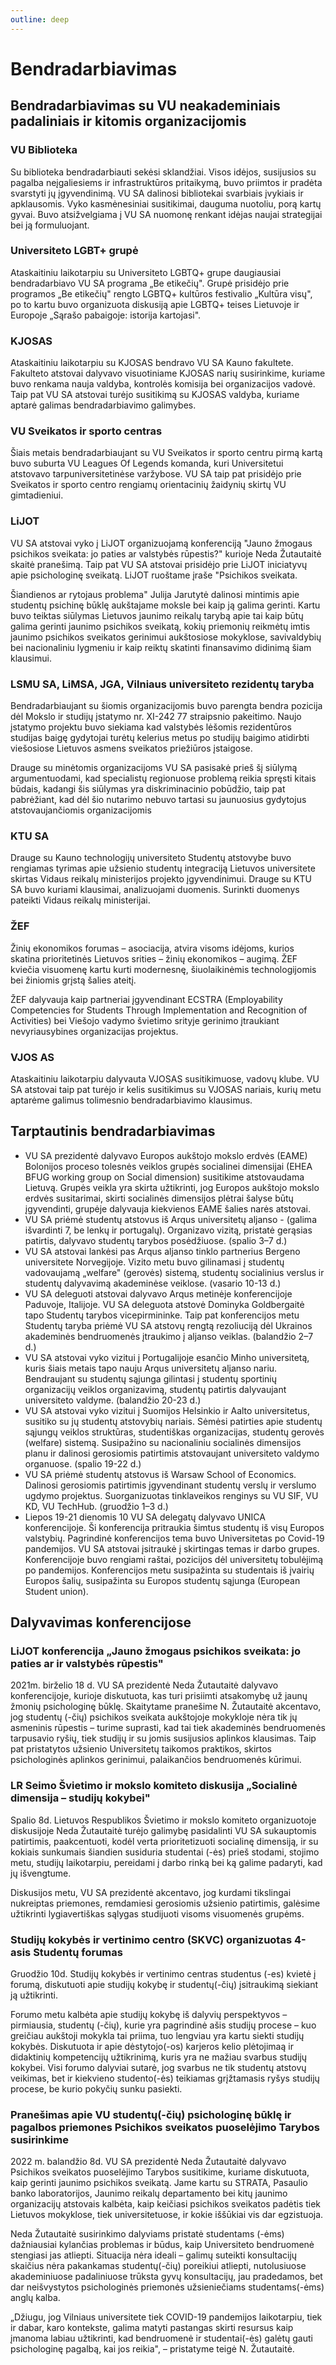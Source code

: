 ```yaml
---
outline: deep
---
```


# Bendradarbiavimas

## Bendradarbiavimas su VU neakademiniais padaliniais ir kitomis organizacijomis

### VU Biblioteka

Su biblioteka bendradarbiauti sekėsi sklandžiai. Visos idėjos,
susijusios su pagalba neįgaliesiems ir infrastruktūros pritaikymą, buvo
priimtos ir pradėta svarstyti jų įgyvendinimą. VU SA dalinosi
bibliotekai svarbiais įvykiais ir apklausomis. Vyko kasmėnesiniai
susitikimai, dauguma nuotoliu, porą kartų gyvai. Buvo atsižvelgiama į VU
SA nuomonę renkant idėjas naujai strategijai bei ją formuluojant.

### Universiteto LGBT+ grupė

Ataskaitiniu laikotarpiu su Universiteto LGBTQ+ grupe daugiausiai
bendradarbiavo VU SA programa „Be etikečių". Grupė prisidėjo prie
programos „Be etikečių" rengto LGBTQ+ kultūros festivalio „Kultūra
visų", po to kartu buvo organizuota diskusiją apie LGBTQ+ teises
Lietuvoje ir Europoje „Sąrašo pabaigoje: istorija kartojasi".

### KJOSAS

Ataskaitiniu laikotarpiu su KJOSAS bendravo VU SA Kauno fakultete.
Fakulteto atstovai dalyvavo visuotiniame KJOSAS narių susirinkime,
kuriame buvo renkama nauja valdyba, kontrolės komisija bei organizacijos
vadovė. Taip pat VU SA atstovai turėjo susitikimą su KJOSAS valdyba,
kuriame aptarė galimas bendradarbiavimo galimybes.

### VU Sveikatos ir sporto centras

Šiais metais bendradarbiaujant su VU Sveikatos ir sporto centru pirmą
kartą buvo suburta VU Leagues Of Legends komanda, kuri Universitetui
atstovavo tarpuniversitetinėse varžybose. VU SA taip pat prisidėjo prie
Sveikatos ir sporto centro rengiamų orientacinių žaidynių skirtų VU
gimtadieniui.

### LiJOT

VU SA atstovai vyko į LiJOT organizuojamą konferenciją \"Jauno žmogaus
psichikos sveikata: jo paties ar valstybės rūpestis?\" kurioje Neda
Žutautaitė skaitė pranešimą. Taip pat VU SA atstovai prisidėjo prie
LiJOT iniciatyvų apie psichologinę sveikatą. LiJOT ruoštame įraše
\"Psichikos sveikata.

Šiandienos ar rytojaus problema\" Julija Jarutytė
dalinosi mintimis apie studentų psichinę būklę aukštajame moksle bei
kaip ją galima gerinti. Kartu buvo teiktas siūlymas Lietuvos jaunimo
reikalų tarybą apie tai kaip būtų galima gerinti jaunimo psichikos
sveikatą, kokių priemonių reikmėtų imtis jaunimo psichikos sveikatos
gerinimui aukštosiose mokyklose, savivaldybių bei nacionaliniu lygmeniu
ir kaip reiktų skatinti finansavimo didinimą šiam klausimui.

### LSMU SA, LiMSA, JGA, Vilniaus universiteto rezidentų taryba

Bendradarbiaujant su šiomis organizacijomis buvo parengta bendra
pozicija dėl Mokslo ir studijų įstatymo nr. XI-242 77 straipsnio
pakeitimo. Naujo įstatymo projektu buvo siekiama kad valstybės lėšomis
rezidentūros studijas baigę gydytojai turėtų kelerius metus po studijų
baigimo atidirbti viešosiose Lietuvos asmens sveikatos priežiūros
įstaigose.

Drauge su minėtomis organizacijoms VU SA pasisakė prieš šį
siūlymą argumentuodami, kad specialistų regionuose problemą reikia
spręsti kitais būdais, kadangi šis siūlymas yra diskriminacinio
pobūdžio, taip pat pabrėžiant, kad dėl šio nutarimo nebuvo tartasi su
jaunuosius gydytojus atstovaujančiomis organizacijomis

### KTU SA

Drauge su Kauno technologijų universiteto Studentų atstovybe buvo
rengiamas tyrimas apie užsienio studentų integraciją Lietuvos
universitete skirtas Vidaus reikalų ministerijos projekto įgyvendinimui.
Drauge su KTU SA buvo kuriami klausimai, analizuojami duomenis. Surinkti
duomenys pateikti Vidaus reikalų ministerijai.

### ŽEF

Žinių ekonomikos forumas – asociacija, atvira visoms idėjoms, kurios
skatina prioritetinės Lietuvos srities – žinių ekonomikos – augimą.
ŽEF kviečia visuomenę kartu kurti modernesnę, šiuolaikinėmis
technologijomis bei žiniomis grįstą šalies ateitį.

ŽEF dalyvauja kaip partneriai įgyvendinant ECSTRA (Employability
Competencies for Students Through Implementation and Recognition of
Activities) bei Viešojo vadymo švietimo srityje gerinimo įtraukiant
nevyriausybines organizacijas projektus.

### VJOS AS

Ataskaitiniu laikotarpiu dalyvauta VJOSAS susitikimuose, vadovų klube.
VU SA atstovai taip pat turėjo ir kelis susitikimus su VJOSAS nariais,
kurių metu aptarėme galimus tolimesnio bendradarbiavimo klausimus.

## Tarptautinis bendradarbiavimas

- VU SA prezidentė dalyvavo Europos aukštojo mokslo erdvės (EAME)
  Bolonijos proceso tolesnės veiklos grupės socialinei dimensijai
  (EHEA BFUG working group on Social dimension) susitikime
  atstovaudama Lietuvą. Grupės veikla yra skirta užtikrinti, jog
  Europos aukštojo mokslo erdvės susitarimai, skirti socialinės
  dimensijos plėtrai šalyse būtų įgyvendinti, grupėje dalyvauja
  kiekvienos EAME šalies narės atstovai.
- VU SA priėmė studentų atstovus iš Arqus universitetų aljanso -
  (galima išvardinti 7, be lenkų ir portugalų). Organizavo vizitą,
  pristatė gerąsias patirtis, dalyvavo studentų tarybos posėdžiuose.
  (spalio 3–7 d.)
- VU SA atstovai lankėsi pas Arqus aljanso tinklo partnerius Bergeno
  universitete Norvegijoje. Vizito metu buvo gilinamasi į studentų
  vadovaujamą „welfare" (gerovės) sistemą, studentų socialinius
  verslus ir studentų dalyvavimą akademinėse veiklose. (vasario 10-13
  d.)
- VU SA deleguoti atstovai dalyvavo Arqus metinėje konferencijoje
  Paduvoje, Italijoje. VU SA deleguota atstovė Dominyka Goldbergaitė
  tapo Studentų tarybos vicepirmininke. Taip pat konferencijos metu
  Studentų taryba priėmė VU SA atstovų rengtą rezoliuciją dėl Ukrainos
  akademinės bendruomenės įtraukimo į aljanso veiklas. (balandžio 2–7
  d.)
- VU SA atstovai vyko vizitui į Portugalijoje esančio Minho
  universitetą, kuris šiais metais tapo nauju Arqus universitetų
  aljanso nariu. Bendraujant su studentų sąjunga gilintasi į studentų
  sportinių organizacijų veiklos organizavimą, studentų patirtis
  dalyvaujant universiteto valdyme. (balandžio 20-23 d.)
- VU SA atstovai vyko vizitui į Suomijos Helsinkio ir Aalto
  universitetus, susitiko su jų studentų atstovybių nariais. Sėmėsi
  patirties apie studentų sąjungų veiklos struktūras, studentiškas
  organizacijas, studentų gerovės (welfare) sistemą. Susipažino su
  nacionaliniu socialinės dimensijos planu ir dalinosi gerosiomis
  patirtimis atstovaujant universiteto valdymo organuose. (spalio
  19-22 d.)
- VU SA priėmė studentų atstovus iš Warsaw School of Economics.
  Dalinosi gerosiomis patirtimis įgyvendinant studentų verslų ir
  verslumo ugdymo projektus. Suorganizuotas tinklaveikos renginys su
  VU SIF, VU KD, VU TechHub. (gruodžio 1–3 d.)
- Liepos 19-21 dienomis 10 VU SA delegatų dalyvavo UNICA
  konferencijoje. Ši konferencija pritraukia šimtus studentų iš visų
  Europos valstybių. Pagrindinė konferencijos tema buvo Universitetas
  po Covid-19 pandemijos. VU SA atstovai įsitraukė į skirtingas temas
  ir darbo grupes. Konferencijoje buvo rengiami raštai, pozicijos dėl
  universitetų tobulėjimą po pandemijos. Konferencijos metu
  susipažinta su studentais iš įvairių Europos šalių, susipažinta su
  Europos studentų sąjunga (European Student union).

## Dalyvavimas konferencijose

### LiJOT konferencija „Jauno žmogaus psichikos sveikata: jo paties ar ir valstybės rūpestis"

2021m. birželio 18 d. VU SA prezidentė Neda Žutautaitė dalyvavo
konferencijoje, kurioje diskutuota, kas turi prisiimti atsakomybę už
jaunų žmonių psichologinę būklę. Skaitytame pranešime N. Žutautaitė
akcentavo, jog studentų (-čių) psichikos sveikata aukštojoje mokykloje
nėra tik jų asmeninis rūpestis – turime suprasti, kad tai tiek
akademinės bendruomenės tarpusavio ryšių, tiek studijų ir su jomis
susijusios aplinkos klausimas. Taip pat pristatytos užsienio
Universitetų taikomos praktikos, skirtos psichologinės aplinkos
gerinimui, palaikančios bendruomenės kūrimui.

### LR Seimo Švietimo ir mokslo komiteto diskusija „Socialinė dimensija – studijų kokybei"

Spalio 8d. Lietuvos Respublikos Švietimo ir mokslo komiteto
organizuotoje diskusijoje Neda Žutautaitė turėjo galimybę pasidalinti VU
SA sukauptomis patirtimis, paakcentuoti, kodėl verta prioritetizuoti
socialinę dimensiją, ir su kokiais sunkumais šiandien susiduria
studentai (-ės) prieš stodami, stojimo metu, studijų laikotarpiu,
pereidami į darbo rinką bei ką galime padaryti, kad jų išvengtume.

Diskusijos metu, VU SA prezidentė akcentavo, jog kurdami tikslingai
nukreiptas priemones, remdamiesi gerosiomis užsienio patirtimis,
galėsime užtikrinti lygiavertiškas sąlygas studijuoti visoms visuomenės
grupėms.

### Studijų kokybės ir vertinimo centro (SKVC) organizuotas 4-asis Studentų forumas

Gruodžio 10d. Studijų kokybės ir vertinimo centras studentus (-es)
kvietė į forumą, diskutuoti apie studijų kokybę ir studentų(-čių)
įsitraukimą siekiant ją užtikrinti.

Forumo metu kalbėta apie studijų kokybę iš dalyvių perspektyvos –
pirmiausia, studentų (-čių), kurie yra pagrindinė ašis studijų procese
– kuo greičiau aukštoji mokykla tai priima, tuo lengviau yra kartu
siekti studijų kokybės. Diskutuota ir apie dėstytojo(-os) karjeros kelio
plėtojimaą ir didaktinių kompetencijų užtikrinimą, kuris yra ne mažiau
svarbus studijų kokybei. Visi forumo dalyviai sutarė, jog svarbus ne tik
studentų atstovų veikimas, bet ir kiekvieno studento(-ės) teikiamas
grįžtamasis ryšys studijų procese, be kurio pokyčių sunku pasiekti.

### Pranešimas apie VU studentų(-čių) psichologinę būklę ir pagalbos priemones Psichikos sveikatos puoselėjimo Tarybos susirinkime

2022 m. balandžio 8d. VU SA prezidentė Neda Žutautaitė dalyvavo
Psichikos sveikatos puoselėjimo Tarybos susitikime, kuriame diskutuota,
kaip gerinti jaunimo psichikos sveikatą. Jame kartu su STRATA, Pasaulio
banko laboratorijos, Jaunimo reikalų departamento bei kitų jaunimo
organizacijų atstovais kalbėta, kaip keičiasi psichikos sveikatos
padėtis tiek Lietuvos mokyklose, tiek universitetuose, ir kokie iššūkiai
vis dar egzistuoja.

Neda Žutautaitė susirinkimo dalyviams pristatė studentams (-ėms)
dažniausiai kylančias problemas ir būdus, kaip Universiteto bendruomenė
stengiasi jas atliepti. Situacija nėra ideali – galimų suteikti
konsultacijų skaičius nėra pakankamas studentų(-čių) poreikiui atliepti,
nutolusiuose akademiniuose padaliniuose trūksta gyvų konsultacijų, jau
pradedamos, bet dar neišvystytos psichologinės priemonės užsieniečiams
studentams(-ėms) anglų kalba.

„Džiugu, jog Vilniaus universitete tiek COVID-19 pandemijos laikotarpiu,
tiek ir dabar, karo kontekste, galima matyti pastangas skirti resursus
kaip įmanoma labiau užtikrinti, kad bendruomenė ir studentai(-ės) galėtų
gauti psichologinę pagalbą, kai jos reikia", – pristatyme teigė N.
Žutautaitė.
